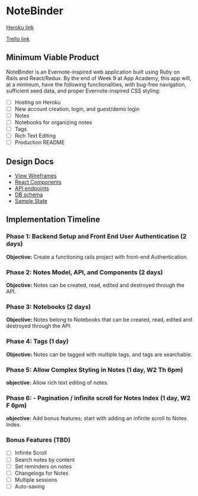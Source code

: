 # NoteBinder

[Heroku link][heroku]

[Trello link][trello]

[heroku]: https://notebinder.herokuapp.com/
[trello]: https://trello.com/b/zdG27beB/notebinder

## Minimum Viable Product

NoteBinder is an Evernote-inspired web application built using Ruby on Rails
and React/Redux. By the end of Week 9 at App Academy, this app will, at a minimum,
have the following functionalities, with bug-free navigation, sufficient seed data,
and proper Evernote-inspired CSS styling:

- [ ] Hosting on Heroku
- [ ] New account creation, login, and guest/demo login
- [ ] Notes
- [ ] Notebooks for organizing notes
- [ ] Tags
- [ ] Rich Text Editing
- [ ] Production README

## Design Docs
* [View Wireframes][wireframes]
* [React Components][components]
* [API endpoints][api-endpoints]
* [DB schema][schema]
* [Sample State][sample-state]

[wireframes]: wireframes
[components]: component-hierarchy.md
[sample-state]: sample-state.md
[api-endpoints]: api-endpoints.md
[schema]: schema.md

## Implementation Timeline

### Phase 1: Backend Setup and Front End User Authentication (2 days)

**Objective:** Create a functioning rails project with front-end Authentication.

### Phase 2: Notes Model, API, and Components (2 days)

**Objective:** Notes can be created, read, edited and destroyed through the API.

### Phase 3: Notebooks (2 days)

**Objective:** Notes belong to Notebooks that can be created, read, edited and destroyed through the API.

### Phase 4: Tags (1 day)

**Objective:** Notes can be tagged with multiple tags, and tags are searchable.

### Phase 5: Allow Complex Styling in Notes (1 day, W2 Th 6pm)

**objective:** Allow rich text editing of notes.

### Phase 6: - Pagination / infinite scroll for Notes Index (1 day, W2 F 6pm)

**objective:** Add bonus features; start with adding an infinite scroll to Notes Index.

### Bonus Features (TBD)
- [ ] Infinite Scroll
- [ ] Search notes by content
- [ ] Set reminders on notes
- [ ] Changelogs for Notes
- [ ] Multiple sessions
- [ ] Auto-saving
